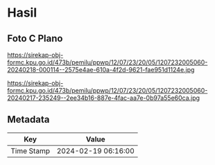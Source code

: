 # Hasil

## Foto C Plano

https://sirekap-obj-formc.kpu.go.id/473b/pemilu/ppwp/12/07/23/20/05/1207232005060-20240218-000114--2575e4ae-610a-4f2d-9621-fae951d1124e.jpg

https://sirekap-obj-formc.kpu.go.id/473b/pemilu/ppwp/12/07/23/20/05/1207232005060-20240217-235249--2ee34b16-887e-4fac-aa7e-0b97a55e60ca.jpg


## Metadata

| Key        | Value               |
| ---------- | ------------------- |
| Time Stamp | 2024-02-19 06:16:00 |



